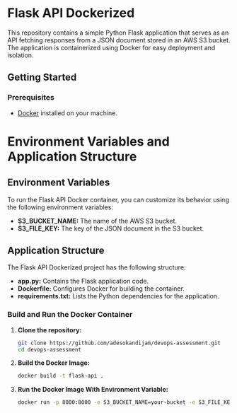 # Flask API Dockerized

This repository contains a simple Python Flask application that serves as an API fetching responses from a JSON document stored in an AWS S3 bucket. The application is containerized using Docker for easy deployment and isolation.

## Getting Started

### Prerequisites

- [Docker](https://docs.docker.com/get-docker/) installed on your machine.

# Environment Variables and Application Structure

## Environment Variables

To run the Flask API Docker container, you can customize its behavior using the following environment variables:

- **S3_BUCKET_NAME:** The name of the AWS S3 bucket.
- **S3_FILE_KEY:** The key of the JSON document in the S3 bucket.

## Application Structure

The Flask API Dockerized project has the following structure:

- **app.py:** Contains the Flask application code.
- **Dockerfile:** Configures Docker for building the container.
- **requirements.txt:** Lists the Python dependencies for the application.


### Build and Run the Docker Container

1. **Clone the repository:**

   ```bash
   git clone https://github.com/adesokandijam/devops-assessment.git
   cd devops-assessment

2. **Build the Docker Image:**
    ```bash
    docker build -t flask-api .

3. **Run the Docker Image With Environment Variable:**
    ```bash
    docker run -p 8000:8000 -e S3_BUCKET_NAME=your-bucket -e S3_FILE_KEY=your-file.json flask-api


